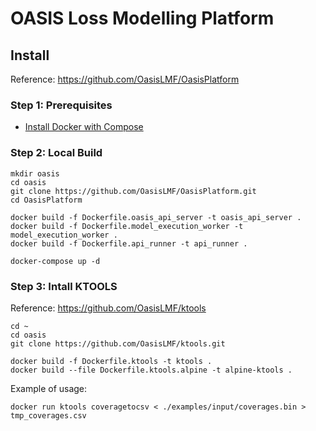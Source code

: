 # OASIS Loss Modelling Platform

## Install
Reference:
https://github.com/OasisLMF/OasisPlatform

### Step 1: Prerequisites
- [Install Docker with Compose](linux-docker.md)

### Step 2: Local Build

```
mkdir oasis
cd oasis
git clone https://github.com/OasisLMF/OasisPlatform.git
cd OasisPlatform

docker build -f Dockerfile.oasis_api_server -t oasis_api_server .
docker build -f Dockerfile.model_execution_worker -t model_execution_worker .
docker build -f Dockerfile.api_runner -t api_runner .

docker-compose up -d
```

### Step 3: Intall KTOOLS
Reference: https://github.com/OasisLMF/ktools

```
cd ~
cd oasis
git clone https://github.com/OasisLMF/ktools.git

docker build -f Dockerfile.ktools -t ktools .
docker build --file Dockerfile.ktools.alpine -t alpine-ktools .
```
Example of usage:
```
docker run ktools coveragetocsv < ./examples/input/coverages.bin > tmp_coverages.csv
```
